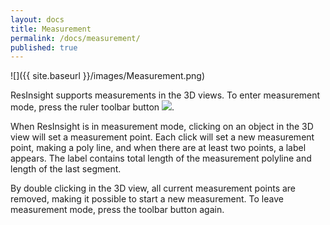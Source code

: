 ```yaml
---
layout: docs
title: Measurement
permalink: /docs/measurement/
published: true
---
```


![]({{ site.baseurl }}/images/Measurement.png)

ResInsight supports measurements in the 3D views. To enter measurement mode, press the ruler toolbar button ![]({{site.baseurl}}/images/MeasurementButton.png).

When ResInsight is in measurement mode, clicking on an object in the 3D view will set a measurement point. Each click will set a new measurement point, making a poly line, and when there are at least two points, a label appears. The label contains total length of the measurement polyline and length of the last segment.

By double clicking in the 3D view, all current measurement points are removed, making it possible to start a new measurement. To leave measurement mode, press the toolbar button again.
